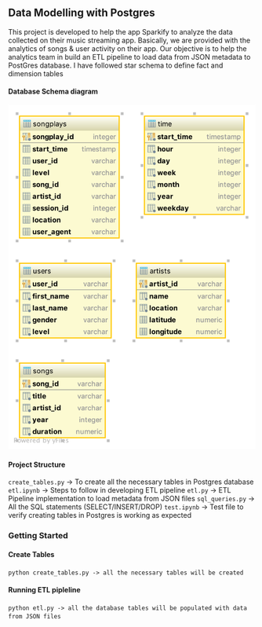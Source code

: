## Data Modelling with Postgres

This project is developed to help the app Sparkify to analyze the data collected on their music streaming app. 
Basically, we are provided with the analytics of songs & user activity on their app. Our objective is to help the 
analytics team in build an ETL pipeline to load data from JSON metadata to PostGres database. I have followed star 
schema to define fact and dimension tables

#### Database Schema diagram
 
![alt text][logo]

[logo]: sparkifydb.png "SparkifyDB schema"


#### Project Structure
`create_tables.py` -> To create all the necessary tables in Postgres database
`etl.ipynb`        -> Steps to follow in developing ETL pipeline 
`etl.py`           -> ETL Pipeline implementation to load metadata from JSON files
`sql_queries.py`   -> All the SQL statements (SELECT/INSERT/DROP) 
`test.ipynb`       -> Test file to verify creating tables in Postgres is working as expected

### Getting Started

#### Create Tables
`python create_tables.py -> all the necessary tables will be created`
#### Running ETL pipleline
`python etl.py -> all the database tables will be populated with data from JSON files`
 